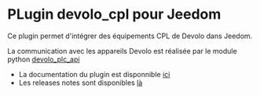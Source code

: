 # PLugin devolo_cpl pour Jeedom

Ce plugin permet d'intégrer des équipements CPL de Devolo dans Jeedom.

La communication avec les appareils Devolo est réalisée par le module python [devolo_plc_api](https://github.com/2Fake/devolo_plc_api)

- La documentation du plugin est disponnible [ici](https://ktn001.github.io/fr_FR/devolo_cpl/index.html)
- Les releases notes sont disponibles [là](https://ktn001.github.io/fr_FR/devolo_cpl/changelog.html)

